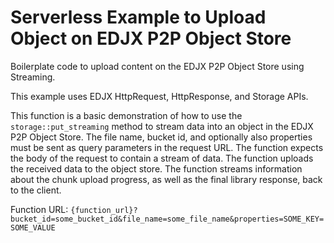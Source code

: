 <!--
title: .'Upload Content to a Bucket on EDJX P2P Object Store Using Streaming'
description: 'Boilerplate code to upload content on EDJX P2P Object Store using streaming'
platform: EDJX
language: Rust
-->

# Serverless Example to Upload Object on EDJX P2P Object Store

Boilerplate code to upload content on the EDJX P2P Object Store using Streaming.

This example uses EDJX HttpRequest, HttpResponse, and Storage APIs.

This function is a basic demonstration of how to use the `storage::put_streaming` method to stream data into an object in the EDJX P2P Object Store. The file name, bucket id, and optionally also properties must be sent as query parameters in the request URL. The function expects the body of the request to contain a stream of data. The function uploads the received data to the object store. The function streams information about the chunk upload progress, as well as the final library response, back to the client.

Function URL: `{function_url}?bucket_id=some_bucket_id&file_name=some_file_name&properties=SOME_KEY=SOME_VALUE`
